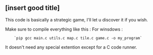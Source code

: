 ## [insert good title]
This code is basically a strategic game, I'll let u discover it if you wish.

Make sure to compile everything like this :
For winsdows : 

        `pip gcc main.c utils.c map.c tile.c game.c -o my_program`

It doesn't need any special extention except for a C code runner.
